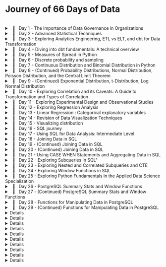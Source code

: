 <!--- <details> 
<br/>
<summary> &nbsp; 📖 &nbsp; Day N - Something</summary>

>  🗓️ &nbsp; Date: 2023-02-N  &nbsp; &nbsp;| &nbsp; &nbsp; 🔖 &nbsp; Resource: [ResourceNAME](Link) 

<p align="justify">
</p>
  
<pre><code>
</code></pre>

---

</details> ---> 


# Journey of 66 Days of Data

<br/>
<details> 

<br/>
<summary> &nbsp; 📖 &nbsp; Day 1 - The Importance of Data Governance in Organizations </summary>

> 🗓️ &nbsp;  Date: 2023-02-20  &nbsp; &nbsp;| &nbsp; &nbsp; 🔖 &nbsp; Resource: [Learning Data Governance](https://www.linkedin.com/learning-login/share?account=57118729&forceAccount=false&redirect=https%3A%2F%2Fwww.linkedin.com%2Flearning%2Flearning-data-governance-14224082%3Ftrk%3Dshare_ent_url%26shareId%3Dcohrv0OvTo6yI5CniLW7DQ%253D%253D)

<p align="justify">
In this course on data governance, I learned about the importance of managing data effectively within organizations.
As someone who has taken a course on data governance, I now understand that it involves creating policies, procedures, and standards for managing an organization's data assets. These policies cover a wide range of areas, including data privacy, data quality, data security, and data access.
</p>
<p align="justify">
One key takeaway from the course was the importance of data governance in ensuring the accuracy and reliability of an organization's data. Data governance policies help to ensure that the data is of high quality and can be trusted to support decision-making processes. Additionally, data governance can help organizations comply with regulatory requirements related to data privacy and security.
</p>
<p align="justify">
Overall, this course on data governance has helped me to appreciate the importance of managing data effectively within organizations. By implementing robust data governance policies, organizations can ensure that their data is accurate, secure, and reliable, and that it can be used effectively to support their goals.
</p>

___

</details>


<details> 
<br/>
<summary> &nbsp; 📖 &nbsp; Day 2 - Advanced Statistical Techniques </summary>

>  🗓️ &nbsp; Date: 2023-02-21  &nbsp; &nbsp;| &nbsp; &nbsp; 🔖 &nbsp; Resource: [Statistics Foundations 4: Advanced Topics](https://www.linkedin.com/learning-login/share?account=57118729&forceAccount=false&redirect=https%3A%2F%2Fwww.linkedin.com%2Flearning%2Fstatistics-foundations-4-advanced-topics%3Ftrk%3Dshare_ent_url%26shareId%3DbgrLh5ABQXy0gFkJrRmHGA%253D%253D)	

<p align="justify">
In this advanced statistics course, I gained a deeper understanding of various statistical concepts and techniques that are crucial. One of the most significant takeaways from this course was the importance of experimental design in ensuring the validity of statistical inferences. I learned about different types of experimental designs, such as completely randomized, randomized block, and factorial designs, and how to analyze the data obtained from them using analysis of variance (ANOVA). This knowledge is particularly useful in A/B testing. 
</p>

<p align="justify">
Furthermore, the course covered two-population comparisons, where I learned how to compare means and variances of two populations using different statistical tests, such as t-tests and F-tests. Additionally, the course covered advanced topics such as small sample sizes, t-distribution, degrees of freedom, and statistical power.
</p>

---
</details>


<details> 
<br/>
<summary> &nbsp; 📖 &nbsp; Day 3 - Exploring Analytics Engineering, ETL vs ELT, and dbt for Data Transformation </summary>

>  🗓️ &nbsp; Date: 2023-02-22  &nbsp; &nbsp;| &nbsp; &nbsp; 🔖 &nbsp; Resource: [Fundamentals of Dbt](https://courses.getdbt.com/courses/fundamentals)	

<p align="justify">
Today, I learned a bit about analytical engineers, ETL vs ELT and dbt for data transformation. I understood the difference between data engineer and analytical engineer. Data Engineers are responsible for designing and maintaining the infrastructure that enables the storage, processing, and analysis of large volumes of data whereas Analytics Engineers focus on building the analytical infrastructure that enables data-driven decision making. 
</p>
  
<p align="justify">
ETL and ELT are two different approaches to building data pipelines. ELT has become more popular in recent years due to the increasing availability of powerful cloud-based data warehouses, such as Amazon Redshift, Google BigQuery, and Snowflake. The main difference between the two approaches is the order in which the transformations are performed. ETL performs transformations on the data before it is loaded into the target system, while ELT loads the data into the target system first and then performs transformations on the data as needed.
</p>

<p align="justify">
dbt (data build tool) is a popular open-source tool that is used to manage data transformation pipelines. It is specifically designed for ELT workflows and provides features such as version control, testing, and documentation for data transformation code. dbt allows analytics engineers to manage the data transformation process in a more scalable and efficient way.
</p>
  
<p align="justify">
Next, I will dive deeper into dbt and explore this powerful too. 
</p>
  
---

</details>


<details> 
<br/>
<summary> &nbsp; 📖 &nbsp; Day 4 - Diving into dbt fundamentals: A technical overview </summary>

>  🗓️ &nbsp; Date: 2023-02-23  &nbsp; &nbsp;| &nbsp; &nbsp; 🔖 &nbsp; Resource: [Fundamentals of Dbt](https://courses.getdbt.com/courses/fundamentals)	

<p align="justify">
Today, I learned about data orchestration, fact models, dimension models, and DAG. I also explored the history of data modeling, including the Star schema, Kimball, and Data Vault. I learned that denormalized modeling, agile analytics, and ad hoc analytics are the latest trends in data modeling. I also learned why marts are called marts, and the differences between materialized tables and views.
</p>
  
<p align="justify">
In addition, I learned that models are .sql files that live in the models folder and that modularity is the degree to which a system's components may be separated and recombined. I also explored the concept of Sources, Staging, Intermediate, Fact, and Dimension models. I learned about upstream and downstream dependencies and the importance of data freshness in dbt.
</p>

<p align="justify">
I learned about the importance of modularity in dbt and how it allows for easy separation and recombination of system components. I also learned about the ref macro, which allows for easy reference to other models in the project. Testing is an essential aspect of data transformation, and dbt has features that allow for testing at multiple levels. There are two types of tests in dbt: singular tests and generic tests. Singular tests are specific queries that run on an entire model, while generic tests are written in YAML and run on specific columns in a model.
</p>

<details>
  <summary>Some of the Terminology</summary>
  
| Term | Description |
| --- | --- |
| Analytics Engineering | The process of creating and managing a data pipeline that transforms raw data into actionable insights. |
| ETL | Extract, Transform, Load - a data integration process that extracts data from source systems, transforms it into a format suitable for analysis, and loads it into a data warehouse. |
| ELT | Extract, Load, Transform - a data integration process that extracts data from source systems and loads it into a data warehouse, where it is transformed for analysis. |
| dbt | Data Build Tool - a tool for managing data transformations and orchestrating the data pipeline. |
| Fact Model | A data model that represents a fact or event, such as a sale or a customer interaction. |
| Dimension Model | A data model that represents a person, place, or thing, such as a customer or a product. |
| DAG | Directed Acyclic Graph - a visual representation of the dependencies between data pipeline tasks. |
| Data Vault | A data modeling technique that focuses on auditability, flexibility, and scalability. |
| Materialized Table | A table that is pre-calculated and stored in a database, improving query performance. |
| View | A virtual table that is a result of a query, allowing users to see a specific subset of data without altering the underlying data. |
| Modularity | The degree to which a system's components may be separated and recombined, often with the benefit of flexibility and variety in use. |
| ref Macro | A dbt macro that creates a reference to a model, allowing users to reuse the code and maintain consistency. |
| Source (src) | Raw table data that have been built in the warehouse through a loading process. |
| Staging (stg) | Models that are built directly on top of sources, used for light transformations that shape the data into what you want it to be. |
| Intermediate (int) | Models that exist between final fact and dimension tables, built on staging models rather than directly on sources to leverage the data cleaning that was done in staging. |
| Upstream | Refers to the models that are required to build a specific model. |
| Downstream | Refers to the models that are built on top of a specific model. |
| Freshness | The time since the last time data was refreshed or updated. |
| Singular Tests | Specific queries that are run against a model. |
| Generic Tests | Tests written in YAML that return the number of records that do not meet your assertions. |
| dbt test | A command that runs tests against a model. |
| dbt build | A command that builds the models and prepares them for the data pipeline. |
| Documentation | Information about a model or data pipeline, often in the form of comments or doc blocks. |
| Doc Block | A comment block in dbt that allows users to provide additional context and information about a model or data pipeline. |

  </details>

---

</details>


<details> 
<br/>
<summary> &nbsp; 📖 &nbsp; Day 5 - Measures of Spread in Python </summary>

>  🗓️ &nbsp; Date: 2023-02-24  &nbsp; &nbsp;| &nbsp; &nbsp; 🔖 &nbsp; Resource: [Introduction to Statistics in Python](https://app.datacamp.com/learn/courses/introduction-to-statistics-in-python)	

<p align="justify">
Today I learned about measures of spread such as variance, standard deviation, and mean absolute deviation in Python. These measures help to understand how much the data is spread out from the mean or central tendency.
</p>

<details> <br>
<summary> &nbsp; Variance and Standard Deviation</summary>
Variance is the average of the squared differences from the mean, while standard deviation is the square root of variance.

<pre><code>
import numpy as np

data = [2, 4, 6, 8, 10]

var = np.var(data)
std = np.std(data)

print("Variance:", var)
print("Standard Deviation:", std)

## output 
Variance: 8.0
Standard Deviation: 2.8284271247461903

</code></pre>

</details>

<details> <br>

 <summary> &nbsp; Mean Absolute Deviation </summary>
Mean absolute deviation (MAD) is the average of the absolute differences from the mean.

<pre><code>
import numpy as np

data = [2, 4, 6, 8, 10]

mean = np.mean(data)
mad = np.mean(np.abs(data - mean))

print("Mean Absolute Deviation:", mad)

## output 
Mean Absolute Deviation: 2.4

</code></pre>

</details>

<details>

<summary> &nbsp; Difference between SD and MSD </summary> <br>

The main difference between standard deviation and mean absolute deviation is that the former gives more weight to extreme values in the dataset, whereas the latter treats all deviations equally. Therefore, standard deviation is more sensitive to outliers than mean absolute deviation.

</details>

<details> <br>

<summary> &nbsp; Interquartile Range and Outliers </summary>
Interquartile range (IQR) is the range between the first and third quartiles of the dataset, and it can be used to identify outliers. Any value outside the range of 1.5 times the IQR below the first quartile or above the third quartile is considered an outlier.

<pre><code>
import numpy as np
import scipy.stats as stats

data = [2, 4, 6, 8, 10, 12, 14, 16, 18, 20, 22, 24, 26, 28, 30, 32, 34, 36, 38, 40]

q1, q3 = np.percentile(data, [25, 75])
iqr = q3 - q1

lower_bound = q1 - (1.5 * iqr)
upper_bound = q3 + (1.5 * iqr)

outliers = [x for x in data if x < lower_bound or x > upper_bound]

print("Interquartile Range:", iqr)
print("Outliers:", outliers)


## output 
Interquartile Range: 18.0
Outliers: [2, 40]

</code></pre>
</details>

---
</details>


<details> 
<br/>
<summary> &nbsp; 📖 &nbsp; Day 6 - Discrete probability and sampling  </summary>

>  🗓️ &nbsp; Date: 2023-02-26  &nbsp; &nbsp;| &nbsp; &nbsp; 🔖 &nbsp; Resource: [Datacamp: Random Numbers and Probability](https://campus.datacamp.com/courses/introduction-to-statistics-in-python/random-numbers-and-probability-2?ex=1) , [Youtube playlist: Discrete Probability](https://www.youtube.com/watch?v=oHcrna8Fk18&list=PLvxOuBpazmsNIHP5cz37oOPZx0JKyNszN)

<p align="justify">
Today, I learned about probability distributions in Python, specifically discrete probability distributions such as the binomial, Poisson, and geometric distributions. I also learned about sampling using the sample() method in Python as sampling is the process of selecting a subset of data from a larger dataset, usually for the purpose of making inferences about the larger population.

</p>
  
<p align="justify">
In Python, we can use the NumPy library to generate random numbers from different probability distributions. For example, we can use the binomial distribution to simulate flipping a coin a certain number of times and counting the number of heads. The binomial distribution takes two parameters: the number of trials (n) and the probability of success (p). The following code generates 100 random numbers from a binomial distribution with n=10 and p=0.5:
</p>


<pre><code>
import numpy as np
binomial_dist = np.random.binomial(n=10, p=0.5, size=100)
</code></pre>

<p align="justify">
Similarly, we can use the Poisson distribution to model the number of events occurring in a fixed interval of time or space, given the average rate of occurrence. The Poisson distribution takes one parameter: the average rate of occurrence (λ). The following code generates 100 random numbers from a Poisson distribution with λ=5:
</p>

<pre><code>
import numpy as np
poisson_dist = np.random.poisson(lam=5, size=100)
</code></pre>

<p align="justify">
Lastly, the geometric distribution models the number of trials needed to achieve the first success in a series of independent trials, each with the same probability of success. The geometric distribution takes one parameter: the probability of success (p). The following code generates 100 random numbers from a geometric distribution with p=0.3:
</p>

<pre><code>
import numpy as np
geometric_dist = np.random.geometric(p=0.3, size=100)
</code></pre>
  
<p align="justify">
In addition to generating random numbers from probability distributions, we can use the sample() method in Python to randomly sample a subset of data from a larger dataset. The sample() method takes one parameter: the sample size. The following code randomly samples 10 values from a list of numbers:
</p>

<pre><code>
import numpy as np
data = [1, 2, 3, 4, 5, 6, 7, 8, 9, 10, 11, 12, 13, 14, 15]
sample = np.random.choice(data, size=10, replace=False)
</code></pre>
    
---

</details>

<details> 
<br/>
<summary> &nbsp; 📖 &nbsp; Day 7 - Continuous Distribution and Binomial Distribution in Python</summary>

>  🗓️ &nbsp; Date: 2023-02-27  &nbsp; &nbsp;| &nbsp; &nbsp; 🔖 &nbsp; Resource: [Datacamp: Random Numbers and Probability](https://campus.datacamp.com/courses/introduction-to-statistics-in-python/random-numbers-and-probability-2?ex=1)

<p align="justify">
Today, I continued my exploration of probability theory and practiced using the Uniform distribution and Binomial distribution in Python.
</p>

### Continuous Distribution
<p align="justify">
A continuous distribution is used to describe the probability of a continuous random variable taking on values within a specific range. One common example of a continuous distribution is the Uniform distribution, which describes a scenario where all values in a range are equally likely to occur. In Python, I used the scipy.stats module to work with continuous distributions, specifically the uniform function.
Here's an example of using uniform.cdf to calculate the cumulative distribution function of the Uniform distribution:
</p>
  
<pre><code>
from scipy.stats import uniform

# Define the range of the Uniform distribution (lower bound and upper bound)
lower = 0
upper = 10

# Calculate the cumulative distribution function (CDF) of the Uniform distribution at x = 5 
uniform.cdf(5, lower, upper)

##output 
0.5

</code></pre>

<p align="justify">
I also used the uniform.rvs function to generate random numbers from the Uniform distribution:
</p>

<pre><code>
from scipy.stats import uniform

# Define the range of the Uniform distribution (lower bound and upper bound)
lower = 0
upper = 10

# Generate 10 random numbers from the Uniform distribution
uniform.rvs(upper, lower, size=10)
</code></pre>
---

### Binomial Distribution

<p align="justify">
The Binomial distribution is used to describe the probability of a certain number of successes in a fixed number of independent trials. In Python, I used the scipy.stats.binom module to work with the Binomial distribution.

Here's an example of using binom.pmf to calculate the probability mass function of the Binomial distribution:
</p>
  
<pre><code>
from scipy.stats import binom

# Calculate the probability of getting exactly 2 heads in 5 coin flips
n = 5
p = 0.5
k = 2

binom.pmf(k, n, p)

</code></pre>

<p align="justify">
In this example, I calculated the probability of getting exactly 2 heads in 5 coin flips, where the probability of getting heads on any given flip is 0.5. The k parameter specifies the number of successes, the n parameter specifies the total number of trials, and the p parameter specifies the probability of success for each trial.</p>

<p align="justify">
Overall, it was an interesting day exploring continuous and Binomial distributions in Python. I look forward to continuing my learning and exploring other types of probability distributions.</p>

  ---
</details>
  
  
<details> 
<br/>
<summary> &nbsp; 📖 &nbsp; Day 8 - (Continued) Probability Distributions, Normal Distribution, Poisson Distribution, and the Central Limit Theorem</summary>

>  🗓️ &nbsp; Date: 2023-02-28  &nbsp; &nbsp;| &nbsp; &nbsp; 🔖 &nbsp; Resource: [Datacamp: More Distributions and the Central Limit Theorem](https://campus.datacamp.com/courses/introduction-to-statistics-in-python/more-distributions-and-the-central-limit-theorem-3?ex=1)

<p align="justify">
Today, I continued my exploration of probability theory and learned about the normal distribution in more depth, as well as the Poisson distribution and the central limit theorem.
</p>

### Normal Distribution:
  
<p align="justify">
I learned about the normal distribution, which is a continuous probability distribution that is commonly used to model real-world phenomena. Here's an example of using norm.cdf to calculate the cumulative distribution function of the Normal distribution:
  
<pre><code>
from scipy.stats import norm

# Calculate the probability that a random variable from a normal distribution with mean 0 and standard deviation 1 is less than 1
norm.cdf(1, 0, 1)

</code></pre>

<p align="justify">
I also used the norm.rvs function to generate random numbers from the Normal distribution:
</p>
  
<pre><code>
from scipy.stats import norm

# Generate 10 random numbers from a normal distribution with mean 0 and standard deviation 1
norm.rvs(0, 1, size=10)

</code></pre>
---

### Poisson Distribution

<p align="justify">
The Poisson distribution is a discrete probability distribution that is used to model the number of times an event occurs in a fixed time period. In Python, I used the scipy.stats.poisson module to work with the Poisson distribution. Here's an example of using poisson.pmf to calculate the probability mass function of the Poisson distribution:
</p>
  
<pre><code>
from scipy.stats import poisson

# Calculate the probability of seeing 3 cars passing by in 1 minute on average
mu = 2
poisson.pmf(3, mu)

</code></pre>

---

### Central Limit Theorem

<p align="justify">
The Central Limit Theorem states that the sum of a large number of independent and identically distributed random variables will be approximately normally distributed, regardless of the underlying distribution of the individual variables. In Python, I used numpy to simulate the Central Limit Theorem. Here's an example of generating 1000 samples of 100 uniformly distributed random variables and calculating the mean of each sample:
</p>
  
<pre><code>
import numpy as np
from scipy.stats import norm

# Generate 1000 samples of 100 uniformly distributed random variables
samples = np.random.uniform(0, 1, (1000, 100))

# Calculate the mean of each sample
sample_means = np.mean(samples, axis=1)

# Plot the distribution of sample means
import matplotlib.pyplot as plt

plt.hist(sample_means, bins=30, density=True)

# Calculate the parameters of the normal distribution that approximates the sample means
mean = np.mean(sample_means)
std = np.std(sample_means)

# Plot the normal distribution that approximates the sample means
x = np.linspace(mean - 3*std, mean + 3*std, 100)
plt.plot(x, norm.pdf(x, mean, std), 'r')

plt.show()

</code></pre>
  
  ---

</details>


<details> 
<br/>
<summary> &nbsp; 📖 &nbsp; Day 9 - (Continued) Exponential Distribution, t-Distribution, Log Normal Distribution </summary>

>  🗓️ &nbsp; Date: 2023-03-01  &nbsp; &nbsp;| &nbsp; &nbsp; 🔖 &nbsp; Resource: [Datacamp: More Distributions and the Central Limit Theorem](https://campus.datacamp.com/courses/introduction-to-statistics-in-python/more-distributions-and-the-central-limit-theorem-3?ex=1)

<p align="justify">
Today, I continued my exploration of probability theory and practiced using the Exponential distribution, t-Distribution, Log Normal distribution.
</p>

### Exponential Distribution:
  
<p align="justify">
The Exponential distribution is a continuous probability distribution that describes the time between events in a Poisson point process, where events occur independently and at a constant rate. The Exponential distribution has a parameter lambda (λ) which represents the rate of events. Here's an example of using expon.cdf to calculate the cumulative distribution function of the Exponential distribution:
  
<pre><code>
from scipy.stats import expon

# Calculate the probability of waiting less than 3 minutes between two events that occur on average every 4 minutes
lambda_ = 1/4
expon.cdf(3, scale=1/lambda_)

# Output: 0.3296799539643607
</code></pre>
---

### t-Distribution (Student's Distribution)

<p align="justify">
The t-Distribution is a continuous probability distribution that is used when the sample size is small and/or when the population variance is unknown. In Python, I used the scipy.stats.t module to work with the t-Distribution. The t-Distribution has a parameter called degrees of freedom (df) which determines the shape of the distribution. When the degrees of freedom are low, the t-Distribution has fatter tails and a lower peak than the normal distribution. Here's an example of using t.cdf to calculate the cumulative distribution function of the t-Distribution:
</p>
  
<pre><code>
from scipy.stats import t

# Calculate the cumulative distribution function (CDF) of the t-distribution at x = 2
t.cdf(2, df=5)

# Output: 0.9342621026418957

</code></pre>

---

### Log Normal Distribution

<p align="justify">
The log normal distribution is a continuous probability distribution that is used when the underlying data is positively skewed and can be transformed to a normal distribution by taking the logarithm of the data. In Python, I used the scipy.stats.lognorm module to work with the log normal distribution.
</p>
  
<pre><code>

from scipy.stats import lognorm

# Generate 10 random numbers from the log normal distribution with shape parameter = 0.25 and scale parameter = 1
lognorm.rvs(s=0.25, scale=1, size=10)

# Output: array([1.22673498, 0.60983203, 0.62700296, 1.10447058, 1.56578228,
#                0.87423138, 0.85463339, 1.09205123, 1.20236384, 1.12615535])

</code></pre>
  
  ---

</details>
  
  

<details> 
<br/>
<summary> &nbsp; 📖 &nbsp; Day 10 - Exploring Correlation and its Caveats: A Guide to Transformation and Types of Correlation </summary>

>  🗓️ &nbsp; Date: 2023-03-02  &nbsp; &nbsp;| &nbsp; &nbsp; 🔖 &nbsp; Resource: [Datacamp: Correlation and Experimental Design
](https://campus.datacamp.com/courses/introduction-to-statistics-in-python/correlation-and-experimental-design-4?ex=1)

<p align="justify">
Today, I learned about correlation, its statistical formulation, and correlation caveats. Here's a breakdown of what I covered today:</p>

## Correlation:
  
<p align="justify">
Correlation is a measure of the strength and direction of the relationship between two variables. It is commonly used in statistics to investigate the association between variables. </p>
  
### Pearson Correlation:
  
<p align="justify">
The Pearson Correlation coefficient, also known as Pearson's r, is a measure of the linear relationship between two continuous variables. It ranges from -1 to +1, where -1 indicates a perfect negative correlation, 0 indicates no correlation, and +1 indicates a perfect positive correlation. The formula for calculating Pearson's r is: </p>

<code> r = (nΣXY - ΣXΣY) / sqrt((nΣX^2 - (ΣX)^2) * (nΣY^2 - (ΣY)^2)) </code>
<br>
  
In Python, we can use the pearsonr function from the scipy.stats module to calculate the Pearson Correlation coefficient and its p-value.
 <pre><code>
from scipy.stats import pearsonr

# Calculate Pearson's r and p-value between two arrays x and y
x = [1, 2, 3, 4, 5]
y = [5, 4, 3, 2, 1]
corr, p_val = pearsonr(x, y)

print("Pearson's r =", corr)
print("p-value =", p_val)

## Pearson's r = -1.0
## p-value = 0.0
</code></pre> 

### Other Types Correlation:
  
<p align="justify">
Apart from Pearson's correlation, there are other types of correlation measures, such as Spearman's rank correlation coefficient and Kendall's tau correlation coefficient. These measures are used when the relationship between the two variables is not necessarily linear or when the data is ordinal.
</p>

---

## Correlation Caveats:
  
<p align="justify">
While correlation is a useful tool for investigating the relationship between variables, there are some caveats to keep in mind. </p>
  
### Importance of Transformation:
  
<p align="justify">
Correlation measures the linear relationship between two variables, which means that if the relationship is not linear, correlation may not accurately reflect the true association. In such cases, transforming the data using functions such as log, square root, reciprocal, or a combination of these may help to linearize the relationship and improve the accuracy of the correlation. </p>

<pre><code>
import numpy as np
import matplotlib.pyplot as plt

# Generate two arrays with a non-linear relationship
x = np.arange(1, 11)
y = x ** 2 + 5 * x + 10

# Plot the data
plt.scatter(x, y)
plt.show()
</code></pre>   

<br>

<pre><code>
# Transform the data using log function
x_log = np.log(x)
y_log = np.log(y)

# Plot the transformed data
plt.scatter(x_log, y_log)
plt.show()
</code></pre>
  
 


### Correlation does not imply causation:
  
<p align="justify">
It is important to note that correlation does not imply causation. Just because two variables are correlated does not necessarily mean that one causes the other.
</p>
  
<p align="justify">
For example, a study might find a positive correlation between ice cream sales and the number of drownings at the beach. However, this does not mean that eating ice cream causes people to drown or vice versa. Instead, the real explanation for this correlation is that both variables are influenced by a third variable, such as hot weather.
</p>  
  
---

</details>

<details> 
<br/>
<summary> &nbsp; 📖 &nbsp; Day 11 - Exploring Experimental Design and Observational Studies </summary>

>  🗓️ &nbsp; Date: 2023-03-03  &nbsp; &nbsp;| &nbsp; &nbsp; 🔖 &nbsp; Resource: [Datacamp: Correlation and Experimental Design
](https://campus.datacamp.com/courses/introduction-to-statistics-in-python/correlation-and-experimental-design-4?ex=1)

<p align="justify">
Today, I continued my exploration of statistics and learned about the design of experiments. In particular, I learned about the various methods used in experimental and observational studies to reduce bias and increase the reliability of the results.</p>
  
### Treatment and Response in Experimental Design
<p align="justify">
reatment refers to any intervention or manipulation applied to a group or individual in an experiment. It is the variable that is being studied and can be either a controlled variable or an independent variable. For example, in a medical trial, the treatment may be a new drug that is being tested for its effectiveness in treating a certain condition. </p>  

<p align="justify">
Response, on the other hand, refers to the measured outcome or effect of the treatment. It is the variable that is being observed and analyzed to determine if the treatment had any effect. In the medical trial example, the response could be the improvement in the patient's condition after taking the new drug. </p>   

### A/B Testing:
<p align="justify">
A/B testing is a method used in experimental studies to compare two different treatments or versions of a product to see which one performs better. In A/B testing, a sample of individuals is randomly divided into two groups, one group receives the first treatment (A) while the other receives the second treatment (B). The outcomes of each group are then compared to determine which treatment is more effective. </p>
 
### Gold Standard of Experimentation:
<p align="justify">
The randomized control trial (RCT) is considered the gold standard in experimentation. In an RCT, individuals are randomly assigned to either the treatment group or the control group. The control group is used as a baseline to compare the results of the treatment group. Placebos and double-blind trials are used to further reduce bias and increase the reliability of the results. </p>
  
### Observational Study:
<p align="justify">
Observational studies are used in situations where it is not feasible or ethical to conduct an experimental study. In observational studies, researchers observe and record the natural behavior of individuals or groups. However, it is important to note that observational studies are more susceptible to bias than experimental studies, as the researchers do not have control over the treatment or exposure. </p>  
  
### Confounding Variables:
<p align="justify">
Confounding variables are variables that are related to both the independent and dependent variables, making it difficult to determine the true relationship between them. It is important to control for confounding variables in experimental and observational studies to increase the reliability of the results. </p>  
  
### Longitudinal vs Cross-Sectional Studies:
<p align="justify">
In a longitudinal study, individuals are observed and measured over a long period of time to determine how they change over time. In contrast, a cross-sectional study measures a group of individuals at a single point in time. Both types of studies have their advantages and disadvantages, and the choice between them depends on the research question and available resources. </p>    
  
<p align="justify">
Overall, I found today's lesson on the design of experiments to be very informative and relevant to my work as a data scientist. It is important to consider the various methods used in experimental and observational studies to ensure that the results are reliable and free from bias. </p>     

---

</details>


<details> 
<br/>
<summary> &nbsp; 📖 &nbsp; Day 12 - Exploring Regression Analysis </summary>

>  🗓️ &nbsp; Date: 2023-03-05  &nbsp; &nbsp;| &nbsp; &nbsp; 🔖 &nbsp; Resource: [Datacamp: Simple Linear Regression Modeling
](https://campus.datacamp.com/courses/introduction-to-regression-with-statsmodels-in-python/simple-linear-regression-modeling?ex=1)

<p align="justify">
I continued my exploration of statistics. I learned about regression analysis, specifically linear and logistic regression. I also learned about adding a linear trend line, the intercept, slope, and equation, as well as running a model in Python using the statsmodels library. </p>
<p align="justify">
Regression analysis is a statistical technique used to model the relationship between a dependent variable and one or more independent variables.
</p>

---

### Linear and Logistic Regression:
  
<p align="justify">
I learned about two types of regression: linear and logistic regression. Linear regression is used to model the relationship between two continuous variables, while logistic regression is used to model the relationship between a binary dependent variable and one or more independent variables.
 </p>
 
---  

### Adding a Linear Trend Line
  
<p align="justify">
To visualize the relationship between two variables, I learned about adding a linear trend line to a scatter plot. In Python, I used the seaborn library to plot a scatter plot with a linear regression trend line:
 </p>

<pre><code>
fimport seaborn as sns

# Load data
data = sns.load_dataset("tips")

# Plot scatter plot with linear regression trend line
sns.regplot(x="total_bill", y="tip", data=data)
</code></pre> 

---

### Intercept, Slope, and Equation
  
<p align="justify">
I also learned about the intercept, slope, and equation of a linear regression model. The intercept represents the point at which the regression line intersects the y-axis (the value at the point where x is zero), while the slope represents the rate of change in the dependent variable for each unit change in the independent variable (the amount of the y value increases if you increase x by one). </p>
<p align="justify">
The equation of a linear regression line is typically written as y = mx + b, where y is the dependent variable, x is the independent variable, m is the slope of the line, and b is the intercept.
</p>

---  

### Running a Regression Model with statsmodels
  
<p align="justify">
In Python, I learned how to run a regression model using the statsmodels library. I used the ols() function from statsmodels.formula.api to create a model object and fit it to my data: </p>

<pre><code>
iimport pandas as pd
import statsmodels.formula.api as smf

# Read in data as a pandas dataframe
data = pd.read_csv('data.csv')

# Fit linear regression model using ols() function from statsmodels
model = smf.ols(formula='y ~ x', data=data).fit()

# Print summary of model results
print(model.summary())

</code></pre>   
---

</details>




<details> 
<br/>
<summary> &nbsp; 📖 &nbsp; Day 13 - Linear Regression : Categorical explanatory variables </summary>

>  🗓️ &nbsp; Date: 2023-03-06  &nbsp; &nbsp;| &nbsp; &nbsp; 🔖 &nbsp; Resource: [Datacamp: Simple Linear Regression Modeling
](https://campus.datacamp.com/courses/introduction-to-regression-with-statsmodels-in-python/simple-linear-regression-modeling?ex=1)

<p align="justify">
I learned about categorial explanatory variables, visualizing one numeric and one categorical values using sns.displot, and linear regression with categorical explanatory variables.


---


  
<p align="justify">
To visualize a numeric and a categorical variable, instead of scatterplot, histogram is used. I used sns.displot to give panel to all the categorical values </p>
 

<pre><code>
import seaborn as sns
import matplotlib.pyplot as plt

# Load example data from seaborn library
tips = sns.load_dataset("tips")

# Create a panel of histograms using displot, The col_wrap argument specifies how many plots to display per row, in this case 2
sns.displot(data=tips, x="total_bill", col="day", col_wrap=2, bins=20)

# Set plot titles and axis labels
plt.subplots_adjust(top=0.9)
plt.suptitle("Total Bill by Day of the Week")
plt.xlabel("Total Bill ($)")
plt.show()
</code></pre> 

---

  
<p align="justify">
To perform linear regression with one numeric and one categorical variable, we can use the ols function from the statsmodels.formula.api module. Here's an example of how we can use ols to perform linear regression with a numeric and a categorical variable: </p>

<pre><code>
import statsmodels.formula.api as smf

# Load example dataset
tips = sns.load_dataset("tips")

# Perform linear regression with intercept
model_with_intercept = smf.ols('total_bill ~ day', data=tips).fit()

# Print the model summary
print(model_with_intercept.summary())

</code></pre> 

<p align="justify">
When we perform linear regression with a categorical variable, we need to be careful about how we specify the model formula. By default, ols will include an intercept term in the model. However, this may not be appropriate when we have a categorical variable. If we include an intercept term, we will end up with a separate intercept for each category of the categorical variable. This can lead to misleading results.</p>

  
<p align="justify">
To exclude the intercept term, we can include + 0 in the formula. For example: </p>


<pre><code>
import statsmodels.formula.api as smf

# Load example dataset
tips = sns.load_dataset("tips")

# Perform linear regression without intercept
model_without_intercept = smf.ols('total_bill ~ day + 0', data=tips).fit()

# Print the model summary
print(model_without_intercept.summary())

</code></pre>   

<p align="justify">
When we perform linear regression without the intercept term, the coefficients represent the mean difference in the dependent variable between each category of the categorical variable and the reference category. The reference category is the one that is omitted from the formula.</p>

<p align="justify">
In general, if we have a categorical variable with more than two categories, we should exclude the intercept term. If we have a categorical variable with only two categories, we can include or exclude the intercept term, but the interpretation of the coefficients will be slightly different. </p>
---

</details>



  
<details> 
<br/>
<summary> &nbsp; 📖 &nbsp; Day 14 - Revision of Data Visualization Techniques  </summary>

>  🗓️ &nbsp; Date: 2023-03-07  &nbsp; &nbsp;| &nbsp; &nbsp; 🔖 &nbsp; Resource: [An Intuitive Guide to Data Visualization in Python](https://www.analyticsvidhya.com/blog/2021/02/an-intuitive-guide-to-visualization-in-python/)

<p align="justify">
Today I revisited the different types of charts and visualizations that can be used to effectively present data. Good visualizations can help us understand and interpret data better. I reviewed various charts such as bar chart, pie chart, dot plot, box plot, histogram, line chart, scatter plot, heat map and data map, and also their implementation in Python.
</p>

---
  
### Bar Chart
<p align="justify">
A bar chart is a chart with rectangular bars plotted horizontally or vertically. They are used to show a comparison between different categories or groups. Bar charts are useful in showing changes over time or comparing different categories. </p>  

<pre><code>
import matplotlib.pyplot as plt

# Data
data = {'apples': 20, 'oranges': 15, 'pears': 25, 'bananas': 22}

# Creating bar chart
fig = plt.figure(figsize=(10, 5))

# Add axes
ax = fig.add_axes([0, 0, 1, 1])

# Add data
ax.bar(data.keys(), data.values())

# Add title and labels
ax.set_title('Fruit Comparison')
ax.set_xlabel('Fruit')
ax.set_ylabel('Quantity')

# Show plot
plt.show()
</code></pre>   

---

### Pie Chart:
<p align="justify">
A pie chart is a circular chart divided into sectors, which represents numerical proportions of a whole. Pie charts are not recommended for showing many categories or groups as it can be difficult to read them. </p>

<pre><code>
import matplotlib.pyplot as plt

# Data
data = {'apples': 20, 'oranges': 15, 'pears': 25, 'bananas': 22}

# Creating pie chart
fig, ax = plt.subplots()

# Add data
ax.pie(data.values(), labels=data.keys(), autopct='%1.1f%%')

# Add title
ax.set_title('Fruit Comparison')

# Show plot
plt.show()

</code></pre>     

<p align="justify">
Pie charts are often used for data visualization, but they are not recommended for several reasons. Firstly, they can be misleading as it is difficult to accurately compare the size of different slices of the pie. Human perception is not always accurate, and small differences in angle or size can make a significant difference in how the chart is interpreted. Secondly, pie charts are not effective at showing changes over time, which can be important in many data analysis scenarios. Lastly, pie charts are not accessible for people with visual impairments or color blindness. </p>

---

### Dot Plot
<p align="justify">A dot plot is a chart consisting of dots to represent data points. It is useful in showing the distribution of data points and their frequency.
 </p>  

<pre><code>
import matplotlib.pyplot as plt

# Data
data = [3, 5, 6, 2, 8, 4, 7, 1, 9]

# Creating dot plot
fig, ax = plt.subplots()

# Add data
ax.plot(data, 'o')

# Add title and labels
ax.set_title('Dot Plot')
ax.set_xlabel('X-axis')
ax.set_ylabel('Y-axis')

# Show plot
plt.show()
</code></pre>    

---

### Box Plot 
<p align="justify">
A box plot is a chart used to show the distribution of data and its skewness. It is useful in identifying outliers and comparing data between groups or categories.
 </p>  

<pre><code>
import matplotlib.pyplot as plt

# Data
data = [10, 20, 30, 40, 50, 60, 70, 80, 90, 100]

# Creating box plot
fig, ax = plt.subplots()

# Add data
ax.boxplot(data)

# Add title and labels
ax.set_title('Box Plot')
ax.set_ylabel('Data')

# Show plot
plt.show()
</code></pre>  

---

### Histogram
<p align="justify"> A histogram is a graphical representation of the distribution of a dataset. It is an estimate of the probability distribution of a continuous variable and is commonly used for data visualization.
 </p>  

<pre><code>
import matplotlib.pyplot as plt
import numpy as np

data = np.random.randn(1000)
plt.hist(data, bins=30)
plt.show()
</code></pre>  

---

### Line chart:
<p align="justify">A line chart is used to show trends over time or a continuous variable. It is commonly used to visualize stock prices, weather patterns, or other time series data.
 </p>  

<pre><code>
import matplotlib.pyplot as plt

x = [1, 2, 3, 4, 5]
y = [2, 4, 1, 5, 3]

plt.plot(x, y)
plt.show()

</code></pre>  

---

### Scatter Plot
<p align="justify">A scatter plot is used to show the relationship between two variables. It is commonly used to visualize data points in a two-dimensional space. 
 </p>  

<pre><code>
import matplotlib.pyplot as plt
import numpy as np

x = np.random.randn(100)
y = np.random.randn(100)

plt.scatter(x, y)
plt.show()

</code></pre>  

---

### Heatmap
<p align="justify">A heatmap is used to show the distribution of data points in a two-dimensional space. It is commonly used to visualize the correlation between variables or the frequency of events in a geographic area.
 </p>  

<pre><code>
import seaborn as sns
import numpy as np

data = np.random.randn(100, 100)

sns.heatmap(data)
</code></pre>  

### Data map
<p align="justify"> A data map is used to visualize geographic data. It is commonly used to show the distribution of population, the prevalence of diseases, or other spatial phenomena. 
 </p>  

<pre><code>
import folium

m = folium.Map(location=[45.5236, -122.6750])
</code></pre>  


---

</details>

<details> 
<br/>
<summary> &nbsp; 📖 &nbsp; Day 15 - Visualizing distribution </summary>

>  🗓️ &nbsp; Date: 2023-03-08  &nbsp; &nbsp;| &nbsp; &nbsp; 🔖 &nbsp; Resource: [Datacamp: Visualizing distributions
](https://campus.datacamp.com/courses/understanding-data-visualization/visualizing-distributions?ex=1)

<p align="justify">
From today, I am taking a career track: <a href="https://app.datacamp.com/learn/career-tracks/data-analyst-in-sql" target="_blank">Data Analyst in SQL</a> as I am taking a break from statistics and diving into SQL. As a part of this track, I did Understanding Data Visualization course where I got chance to revist the visualization tools along with best pratice for using colours and shapes. 
</p>

---

</details>

<details> 
<br/>
<summary> &nbsp; 📖 &nbsp; Day 16 - SQL journey </summary>

>  🗓️ &nbsp; Date: 2023-03-20  &nbsp; &nbsp;| &nbsp; &nbsp; 🔖 &nbsp; Resource: [Datacamp: Introduction to SQL
](https://app.datacamp.com/learn/courses/introduction-to-sql)

<p align="justify">
After a brief break from my data science learning journey, I decided to focus on enhancing my skills in SQL. I reviewed the basics and learned how to write subqueries, use aggregate functions, and normalize data.  I also gained an understanding of the importance of data normalization in improving data retrieval accuracy and efficiency. I'm excited to apply my new knowledge to real-world datasets and continue practicing writing more complex SQL queries.

Moving forward, I plan to take specific courses on different SQL flavors to expand my knowledge and proficiency in writing complex queries. I'm committed to learning new keywords and techniques to become a more effective data scientist. Overall, it was a productive day of learning, and I'm looking forward to continuing my journey towards mastering the various tools and techniques used in data science.
</p>

---

</details>

<details> 
<br/>
<summary> &nbsp; 📖 &nbsp; Day 17 - Using SQL for Data Analysis: Intermediate Level </summary>

>  🗓️ &nbsp; Date: 2023-03-21  &nbsp; &nbsp;| &nbsp; &nbsp; 🔖 &nbsp; Resource: <a href="https://app.datacamp.com/learn/courses/intermediate-sql" target="_blank"> Datacamp: Intermediate SQL </a>



<p align="justify">
Today, I learned about using SQL to filter, compare, summarize, sort, and group data. I practiced writing queries on a database of films to determine which movies performed the best and how movie durations and budgets changed over time.
</P>

<p align="justify">
I started by filtering and comparing data using operators like =, <>, and IN. Then, I learned about aggregate functions such as SUM, COUNT, AVG, and MAX, which were helpful in summarizing data like the total revenue generated by a particular film or the average rating of movies in a certain genre. After that, I learned how to sort and group data using ORDER BY and GROUP BY statements. And then, I learned how to present data cleanly using tools such as rounding and aliasing. The AS keyword was useful in renaming columns and making the output more user-friendly. 
</p>

<p align="justify">
When writing SQL code, the order of keywords is generally: SELECT -> FROM -> WHERE -> GROUP BY -> HAVING -> ORDER BY -> LIMIT. For example: 
</p>

<pre><code>
SELECT title, duration
FROM films
WHERE country = 'United States'
GROUP BY duration
HAVING COUNT(*) > 10
ORDER BY duration DESC
LIMIT 5;
</code></pre> 

<p align="justify">
In this example, the keywords are written in the order: SELECT, FROM, WHERE, GROUP BY, HAVING, ORDER BY, LIMIT. However, when running the query, the order is actually: FROM, WHERE, GROUP BY, HAVING, SELECT, ORDER BY, LIMIT.
</p>

<hr style="border: 0; height: 1px; width: 80%; text-align: center;">


</details>


</details>

<details> 
<br/>
<summary> &nbsp; 📖 &nbsp; Day 18 - Joining Data in SQL </summary>

>  🗓️ &nbsp; Date: 2023-03-22  &nbsp; &nbsp;| &nbsp; &nbsp; 🔖 &nbsp; Resource: <a href="https://app.datacamp.com/learn/courses/joining-data-in-sql" target="_blank"> Datacamp: Joining Data in SQL </a>

<p align="justify">
Today, I learned about using SQL to filter, compare, summarize, sort, and group data. I practiced writing queries on a database of films to determine which movies performed the best and how movie durations and budgets changed over time. I delved into the topic of SQL joins and learned about different types of joins such as INNER JOIN, LEFT JOIN, RIGHT JOIN, FULL JOIN, and CROSS JOIN. These joins are used to combine columns from one or more tables in a relational database through a lookup process. </p>

<details>
<summary>Syntax of Cross JOIN</summary>
<p align="justify"> A CROSS JOIN, also known as a Cartesian product, returns all possible combinations of rows from two tables. It does not require any common columns between the tables. For example: </p>
    
<pre><code>
 SELECT *
 FROM table1
 CROSS JOIN table2;
 </code></pre> 
 </details> 
  
<hr style="border: 0; height: 0.5px; width: 80%; text-align: center;">

<p align="justify"> Additionally, I also learned about semi joins, anti joins, and self joins. </p>
<details> 
<summary>Syntax and Description</summary>

<p align="justify">
A semi-join returns only the rows from the first table that match a specified condition in the second table. It is equivalent to using an IN or EXISTS subquery. For example:
</p>

<pre><code>
SELECT *
FROM table1
WHERE EXISTS (
  SELECT *
  FROM table2
  WHERE table1.id = table2.id
);
</code></pre> 

<p align="justify">
An anti-join returns only the rows from the first table that do not match a specified condition in the second table. It is equivalent to using a NOT IN or NOT EXISTS subquery. For example:
</p>

<pre><code>
SELECT *
FROM table1
WHERE NOT EXISTS (
  SELECT *
  FROM table2
  WHERE table1.id = table2.id
);
</code></pre> 
 
<p align="justify">
A self-join is a join in which a table is joined with itself. It can be used to compare rows within the same table or to create hierarchical relationships. For example:
</p>

<pre><code>
SELECT e1.name, e2.name
FROM employees e1
JOIN employees e2 ON e1.manager_id = e2.id;
</code></pre> 

</details>

<hr style="border: 0; height: 1px; width: 80%; text-align: center;">

</details>


<details> 
<br/>
<summary> &nbsp; 📖 &nbsp; Day 19 - (Continued) Joining Data in SQL </summary>

>  🗓️ &nbsp; Date: 2023-03-23  &nbsp; &nbsp;| &nbsp; &nbsp; 🔖 &nbsp; Resource: <a href="https://app.datacamp.com/learn/courses/joining-data-in-sql" target="_blank"> Datacamp: Joining Data in SQL </a>

<p align="justify">
Today, I learned about using set theory operations in SQL, including UNION, UNION ALL, INTERSECT, and EXCEPT clauses. These operations are different from join operations and are used to combine or compare data from two or more tables. </p>

<br/><img src="./images/set_theory.png" alt="set_thoery_chart">


<p align="justify">
The UNION clause combines the result sets of two or more SELECT statements into a single result set. It eliminates duplicate rows in the result set. The UNION ALL clause also combines the result sets of two or more SELECT statements into a single result set, but it includes all rows, including duplicates.

Here's an example of UNION: </p>
    
<pre><code>
SELECT column1, column2
FROM table1
UNION
SELECT column1, column2
FROM table2;
</code></pre> 
  
<hr style="border: 0; height: 0.5px; width: 80%; text-align: center;">

<p align="justify">
The INTERSECT clause returns only the rows that appear in both result sets of two SELECT statements. It is used to compare two result sets and find the common rows. Here's an example: </p>
    
<pre><code>
SELECT column1, column2
FROM table1
INTERSECT
SELECT column1, column2
FROM table2;
</code></pre> 
  
<hr style="border: 0; height: 0.5px; width: 80%; text-align: center;">

<p align="justify">
The EXCEPT clause returns only the rows that appear in the first result set but not in the second result set of two SELECT statements. It is used to compare two result sets and find the unique rows. Here's an example:</p>
    
<pre><code>
SELECT column1, column2
FROM table1
EXCEPT
SELECT column1, column2
FROM table2;
</code></pre> 
  
<hr style="border: 0; height: 0.5px; width: 80%; text-align: center;">

</details>


<details> 
<br/>
<summary> &nbsp; 📖 &nbsp; Day 20 - (Continued) Joining Data in SQL </summary>

>  🗓️ &nbsp; Date: 2023-03-24 &nbsp; &nbsp;| &nbsp; &nbsp; 🔖 &nbsp; Resource: <a href="https://app.datacamp.com/learn/courses/joining-data-in-sql" target="_blank"> Datacamp: Joining Data in SQL </a>

<p align="justify">
On day 20, I began investigating semi-joins and anti-joins in SQL. These are powerful tools for filtering data and analyzing relationships between tables. Semi-joins allow me to filter data based on a condition in another table, while anti-joins allow me to identify records that do not have a corresponding match in another table. </p>

<p align="justify">
Semi-joins proved useful for filtering data from one table based on matching data in another table. This can be achieved using the EXISTS keyword or the IN keyword with a subquery.

Here's an example of Semi-joins: </p>
    
<pre><code>
SELECT *
FROM employees
WHERE EXISTS (
  SELECT *
  FROM departments
  WHERE employees.department_id = departments.department_id
)
</code></pre> 
  
<hr style="border: 0; height: 0.5px; width: 80%; text-align: center;">

<p align="justify">
Similarly, anti-joins were helpful in filtering out data from one table that did not exist in another table. This was achieved using the NOT EXISTS keyword or the NOT IN keyword with a subquery. Example: </p>
    
<pre><code>
SELECT *
FROM employees
WHERE NOT EXISTS (
  SELECT *
  FROM departments
  WHERE employees.department_id = departments.department_id
)
</code></pre> 
  
<hr style="border: 0; height: 0.5px; width: 80%; text-align: center;">

</details>


<details> 
<br/>
<summary> &nbsp; 📖 &nbsp; Day 21 - Using CASE WHEN Statements and Aggregating Data in SQL</summary>

>  🗓️ &nbsp; Date: 2023-03-27 &nbsp; &nbsp;| &nbsp; &nbsp; 🔖 &nbsp; Resource: <a href="https://campus.datacamp.com/courses/data-manipulation-in-sql/well-take-the-case?ex=1" target="_blank"> Datacamp: We'll take the CASE </a>

<p align="justify">
Today, I learned how to use the CASE WHEN statement in SQL to create categorical variables and how to aggregate data with multiple filtering conditions. </p>

<p align="justify">
For example, consider a table of customer orders with columns for order ID, customer name, product ID, and quantity. I can use the CASE WHEN statement to create a new column that categorizes each product as either "high demand" or "low demand" based on the quantity ordered. Here is an example query: </p>

Here's an example of Semi-joins: </p>
    
<pre><code>
SELECT order_id, customer_name, product_id, quantity,
  CASE WHEN quantity > 10 THEN 'high demand'
       ELSE 'low demand' END AS demand_category
FROM orders;
</code></pre> 
  
<hr style="border: 0; height: 0.5px; width: 80%; text-align: center;">

<p align="justify">
I also learned how to aggregate data with multiple filtering conditions using the COUNT and SUM functions. For example, consider a table of customer orders with columns for order ID, customer name, product ID, and price. I can use the following query to calculate the total revenue generated by each customer for each product category: </p>
    
<pre><code>
SELECT customer_name, 
  SUM(CASE WHEN price > 100 THEN price ELSE 0 END) AS high_price_revenue,
  SUM(CASE WHEN price <= 100 THEN price ELSE 0 END) AS low_price_revenue,
  SUM(price) AS total_revenue
FROM orders
GROUP BY customer_name;
</code></pre> 
  
<hr style="border: 0; height: 0.5px; width: 80%; text-align: center;">

</details>


<details> 
<br/>
<summary> &nbsp; 📖 &nbsp; Day 22 - Exploring Subqueries in SQL"</summary>

>  🗓️ &nbsp; Date: 2023-03-28 &nbsp; &nbsp;| &nbsp; &nbsp; 🔖 &nbsp; Resource: <a href="https://campus.datacamp.com/courses/data-manipulation-in-sql/short-and-simple-subqueries?ex=1" target="_blank"> Datacamp: Short and Simple Subqueries </a>

<p align="justify">
Today, I learned about subqueries in SQL. Subqueries are queries nested inside other queries and are used to retrieve data that will be used in the main query. I learned that subqueries can be used in the SELECT, FROM, and WHERE clauses of a query. </p>

<p align="justify">
One example of using a subquery in the SELECT clause is to retrieve the maximum value of a column in a table and use it in the main query. Here's an example: </p>
    
<pre><code>
SELECT name, salary, (SELECT MAX(salary) FROM employees) AS max_salary
FROM employees;
</code></pre> 
  
<hr style="border: 0; height: 0.5px; width: 80%; text-align: center;">

<p align="justify">
Another example of using a subquery is to filter the results of a main query based on a condition in another table. Here's an example:</p>
    
<pre><code>
SELECT name, salary
FROM employees
WHERE department_id IN (SELECT department_id FROM departments WHERE location = 'New York');
</code></pre> 
  
<p align="justify">
In the above query, we're selecting the name and salary columns from the employees table, and using a subquery in the WHERE clause to retrieve the department IDs for departments located in New York from the departments table. We're then filtering the results of the main query based on the department IDs returned by the subquery.</p>  

<hr style="border: 0; height: 0.5px; width: 80%; text-align: center;">

</details>


<details> 
<br/>
<summary> &nbsp; 📖 &nbsp; Day 23 - Exploring Nested and Correlated Subqueries and CTE </summary>

>  🗓️ &nbsp; Date: 2023-03-29 &nbsp; &nbsp;| &nbsp; &nbsp; 🔖 &nbsp; Resource: <a href="https://campus.datacamp.com/courses/data-manipulation-in-sql/correlated-queries-nested-queries-and-common-table-expressions?ex=1" target="_blank"> Datacamp: Correlated Queries, Nested Queries, and Common Table Expressions
</a>

<p align="justify">
Today's journal is about learning nested and correlated subqueries and common table expressions (CTEs).</p>

<p align="justify">
Nested subquery is a query inside another query. It is used to retrieve data that is dependent on the output of the outer query. It is useful when you need to filter data from one table based on the values in another table. Here's an example of a nested subquery:</p>
    
<pre><code>
SELECT name, 
       (SELECT AVG(price) 
        FROM products 
        WHERE category = categories.category) AS avg_price 
FROM categories;
</code></pre> 
  
<p align="justify">
This query returns the name of each category, along with the average price of all products in that category. The subquery (SELECT AVG(price) FROM products WHERE category = categories.category) is nested inside the main query, and it calculates the average price for each category. </p>  
  
<hr style="border: 0; height: 0.5px; width: 80%; text-align: center;">

<p align="justify">
Correlated subquery is a subquery that refers to a column from the outer query. It is useful when you need to filter data from one table based on the values in another table, but the subquery needs to reference data from the outer query. Here's an example of a correlated subquery:
</p>
    
<pre><code>
SELECT name, price 
FROM products p1 
WHERE price = (SELECT MAX(price) 
               FROM products p2 
               WHERE p1.category = p2.category);
</code></pre> 
  
<p align="justify">
This query returns the name and price of the most expensive product in each category. The subquery (SELECT MAX(price) FROM products p2 WHERE p1.category = p2.category) is correlated because it depends on data from the outer query. It finds the maximum price for the category of the product in the outer query. </p>  

<hr style="border: 0; height: 0.5px; width: 80%; text-align: center;">
  
<p align="justify">
Common table expression (CTE) is a temporary named result set that you can reference within a SELECT, INSERT, UPDATE, or DELETE statement. It is useful when you need to use the same query multiple times in a larger query. Here's an example of a CTE :
</p>
    
<pre><code>
WITH expensive_products AS (
    SELECT name, price 
    FROM products 
    WHERE price > 100
)
SELECT name, price 
FROM expensive_products 
WHERE category = 'Electronics';
</code></pre> 
  
<p align="justify">
This query first defines a CTE called expensive_products, which contains all products with a price greater than 100. The second query then selects the name and price of all expensive products in the Electronics category. By using a CTE, we can break down a complex query into smaller, more manageable parts. </p>  

<hr style="border: 0; height: 0.5px; width: 80%; text-align: center;">  

</details>


<details> 
<br/>
<summary> &nbsp; 📖 &nbsp; Day 24 - Exploring Window Functions in SQL </summary>

>  🗓️ &nbsp; Date: 2023-03-30 &nbsp; &nbsp;| &nbsp; &nbsp; 🔖 &nbsp; Resource: <a href="https://campus.datacamp.com/courses/data-manipulation-in-sql/window-functions-4?ex=1" target="_blank"> Datacamp: Window Functions
</a>

<p align="justify">
Today, I learned about window functions and their use in passing aggregate functions over a dataset.</p>

<p align="justify">
OVER: A window function that allows you to perform aggregate functions on a specific subset of rows in your query.</p>
    
<pre><code>
SELECT column1, column2, SUM(column3) OVER () AS total_sum FROM my_table;
</code></pre> 
  
<p align="justify">
OVER with Partition: A variation of the OVER function that allows you to partition your query into subsets based on one or more columns. </p>  

<pre><code>
SELECT column1, column2, SUM(column3) OVER (PARTITION BY column4) AS partition_sum FROM my_table;
</code></pre>   
  
<p align="justify">
Sliding Windows: A type of window function that allows you to specify a range of rows to include in your aggregate calculation, rather than just a specific subset. The PRECEDING keyword allows you to refer to a specific number of rows before the current row, while the FOLLOWING keyword refers to rows that come after the current row. For example, ROWS BETWEEN 1 PRECEDING AND 1 FOLLOWING would refer to the current row, as well as the row before and after it. The UNBOUNDED PRECEDING and UNBOUNDED FOLLOWING keywords allow you to reference all rows that come before or after the current row, respectively. </p>
    
<pre><code>
SELECT column1, column2, SUM(column3) OVER (ORDER BY column4 ROWS BETWEEN 3 PRECEDING AND CURRENT ROW) AS sliding_sum FROM my_table;
</code></pre> 
  
<p align="justify">
RANK(): A window function that assigns a rank to each row based on a specified ordering. </p>  
    
<pre><code>
SELECT column1, column2, RANK() OVER (ORDER BY column3 DESC) AS rank FROM my_table;
</code></pre> 
  
<p align="justify">
ABS(): An function that returns the absolute value of a specified column. </p>  

<pre><code>
SELECT column1, column2, ABS(column3) FROM my_table;
</code></pre>   

<hr style="border: 0; height: 0.5px; width: 80%; text-align: center;">  

</details>


<details> 
<br/>
<summary> &nbsp; 📖 &nbsp; Day 25 - Exploring Python Fundamentals in the Applied Data Science Specialization </summary>

>  🗓️ &nbsp; Date: 2023-03-31 &nbsp; &nbsp;| &nbsp; &nbsp; 🔖 &nbsp; Resource: <a href="https://coursera.org/share/cf432eb4514df81567a668806d5c9dc4" target="_blank"> Coursera: Python for Data Science, AI & Development
</a>

<p align="justify">
Today, I decided to take a break from SQL and enrolled in one of the courses for Applied Data Science Specialization on Coursera called 'Python for Data Science, AI & Development'. I completed the first two weeks of the course, which were mainly revision on the basics of Python. During the course, I had a revision on expressions and variables, data types, list and tuples, dictionaries, and sets.

<hr style="border: 0; height: 0.5px; width: 80%; text-align: center;">  

</details>


<details> 
<br/>
<summary> &nbsp; 📖 &nbsp; Day 26 - PostgreSQL Summary Stats and Window Functions </summary>

>  🗓️ &nbsp; Date: 2023-04-01 &nbsp; &nbsp;| &nbsp; &nbsp; 🔖 &nbsp; Resource: <a href="https://app.datacamp.com/learn/courses/postgresql-summary-stats-and-window-functions" target="_blank"> Datacamp: PostgreSQL Summary Stats and Window Functions
</a>

<p align="justify">
On day 26, I dived more into window functions in SQL. I learned that window functions are used to perform calculations across rows in a result set based on a defined window or frame. I learned about two basic window function subclauses, ORDER BY and PARTITION BY indepth. </p>

<p align="justify"> 
I also learned about four window functions, two of which are relative - LAG(column, n) and LEAD(column, n) - and two of which are absolute - FIRST_VALUE(column) and LAST_VALUE(column). I learned that the difference between the two is that relative functions look at a certain number of rows before or after the current row, while absolute functions look at all rows in the window frame. I also learned their syntax.
</p>  

<p align="justify">
then learned about ranking functions, which are used to assign a rank or position to each row based on its value. I learned about three ranking functions - RANK(), ROW_NUMBER(), and DENSE_RANK() - and the difference between them. Lastly, I learned about paging using NTILE(n) and why it is done.  </p>  

<hr style="border: 0; height: 0.5px; width: 80%; text-align: center;">  

</details>


<details> 
<br/>
<summary> &nbsp; 📖 &nbsp; Day 27 - (Continued) PostgreSQL Summary Stats and Window Functions </summary>

>  🗓️ &nbsp; Date: 2023-04-02 &nbsp; &nbsp;| &nbsp; &nbsp; 🔖 &nbsp; Resource: <a href="https://app.datacamp.com/learn/courses/postgresql-summary-stats-and-window-functions" target="_blank"> Datacamp: PostgreSQL Summary Stats and Window Functions
</a>

<p align="justify">
Today, I learned more on Aggregate window functions and frames as well as some other functions as below: </p>

<p align="justify">
Max and Sum Window Functions: The MAX() and SUM() functions can be used as window functions to calculate the maximum and sum of a specified column over a window. The syntax for using them as window functions is similar to their regular syntax, except that you include an OVER clause that specifies the window you want to use. Here's an example using MAX(): </p>
    
<pre><code>
SELECT column1, column2, MAX(column3) OVER (PARTITION BY column2) as max_value
FROM my_table;
</code></pre> 

<hr style="border: 0; height: 0.5px; width: 80%; text-align: center;">  
  
<p align="justify">
Frames and LAST_VALUE:
A frame is a subset of rows in a window that you want to perform an operation on. You can define a frame using the ROWS or RANGE keyword followed by a frame specification. One function that is commonly used with frames is LAST_VALUE(), which returns the last value in a specified frame. Here's an example using RANGE BETWEEN UNBOUNDED PRECEDING AND UNBOUNDED FOLLOWING to define a frame:
</p>  

<pre><code>
SELECT column1, column2, LAST_VALUE(column3) OVER (ORDER BY column2 RANGE BETWEEN UNBOUNDED PRECEDING AND UNBOUNDED FOLLOWING) as last_value
FROM my_table;
</code></pre> 

<hr style="border: 0; height: 0.5px; width: 80%; text-align: center;">  

<p align="justify">
Moving Average and Moving Sum:
A moving average or moving sum is a calculation that takes a rolling window of a specified number of rows and returns the average or sum of those rows. You can use the ROWS keyword to specify the size of the window. Here's an example using AVG() to calculate a 3-row moving average:
</p>
    
<pre><code>
SELECT column1, column2, AVG(column3) OVER (ORDER BY column2 ROWS 3 PRECEDING) as moving_average
FROM my_table;
</code></pre> 

<hr style="border: 0; height: 0.5px; width: 80%; text-align: center;">  
  
<p align="justify">
Rows vs. Range:
The difference between ROWS and RANGE is how the frame is defined. With ROWS, the frame is defined based on the physical position of the rows in the window. With RANGE, the frame is defined based on the value of the rows in the window. 
</p>
    
<hr style="border: 0; height: 0.5px; width: 80%; text-align: center;">  
 
<p align="justify">
Pivoting:
Pivoting is a technique for converting row data into column data. You can use the PIVOT keyword followed by an aggregate function and a FOR clause to pivot data based on a specified column. 
 </p>  
 
<hr style="border: 0; height: 0.5px; width: 80%; text-align: center;">  
 
<p align="justify">
Rollup and Cube:
ROLLUP and CUBE are extensions to GROUP BY that allow you to create subtotals and grand totals for specified columns. ROLLUP creates subtotals for a specified set of columns, while CUBE creates subtotals for all possible combinations of columns. Here's an example using ROLLUP to create subtotals for column1 and column2:
 </p> 

<pre><code>
SELECT column1, column2, SUM(column3)
FROM my_table
GROUP BY ROLLUP (column1, column2);
</code></pre>  

<hr style="border: 0; height: 0.5px; width: 80%; text-align: center;">  

<p align="justify">
COALESCE() and STRING_AGG():
COALESCE() is a function that returns the first non-null value in a list of expressions. The STRING_AGG() function is used to concatenate strings from multiple rows into a single string with a specified separator.
 </p> 
 
<pre><code>
SELECT COALESCE(column1, column2, column3, 'default_value') AS new_column
FROM my_table;
</code></pre>  

<pre><code>
SELECT category, STRING_AGG(value, ',') AS concatenated_values
FROM my_table
GROUP BY category;
</code></pre>  

<hr style="border: 0; height: 0.5px; width: 80%; text-align: center;">  

</details>


<details> 
<br/>
<summary> &nbsp; 📖 &nbsp; Day 28 - Functions for Manipulating Data in PostgreSQL </summary>

>  🗓️ &nbsp; Date: 2023-04-03 &nbsp; &nbsp;| &nbsp; &nbsp; 🔖 &nbsp; Resource: <a href="https://app.datacamp.com/learn/courses/functions-for-manipulating-data-in-postgresql" target="_blank"> Datacamp: Functions for Manipulating Data in PostgreSQL

</a>

<p align="justify">
I learned about the properties and characteristics of common data types in SQL, including strings, numerics, and arrays, and how to retrieve information about the database.  </p> 

<p align="justify">
I learned about the properties and characteristics of common data types in SQL and how to retrieve information about the database and how to determine the data type from an existing table as well as insert statement with arrays: </p>
    
<pre><code>
-- Determining data type from existing table:
SELECT column_name, data_type
FROM information_schema.columns
WHERE table_name = 'my_table';
</code></pre> 

<hr style="border: 0; height: 0.5px; width: 80%; text-align: center;">  
  
<p align="justify">
I also learned about the interval data type in SQL, which is used to store time intervals such as hours, minutes, and seconds. 
</p>  

<pre><code>
-- To create
CREATE TABLE Movies (
    title VARCHAR(255),
    duration INTERVAL
);

-- To insert
INSERT INTO Movies (title, duration)
VALUES ('The Lord of the Rings: The Fellowship of the Ring', INTERVAL '2 hours 58 minutes');

-- To perform calculations with interval data type
SELECT order_date + INTERVAL '1 week' AS new_order_date
FROM orders;

-- Add an interval of 1 day and 3 hours to the event_time column
SELECT event_time + INTERVAL '1 day 3 hours' AS new_event_time
FROM my_table;
</code></pre> 

<hr style="border: 0; height: 0.5px; width: 80%; text-align: center;">  

<p align="justify">
Next, I went through arrays in SQL and how to access and search them. I learned about the @> operator, which checks if an array contains a certain element or another array.  
</p>
    
<pre><code>
-- creating array
CREATE TABLE grade (
  student_id INT,
  email TEXT[][],
  testscore INT[]
  
-- Insert
INSERT INTO grade (student_id, email, testscore)
VALUES
  (1, '{{"jane@example.com","john@example.com"},{"jdoe@example.com"}}', '{85, 90, 92}'),
  (2, '{{"bob@example.com","jane@example.com"},{"jsmith@example.com"}}', '{78, 88, 95, 82}');

-- To access
SELECT email[1][1] FROM grade WHERE student_id = 1;
-- This will return jane@example.com as index in sql start from 1

SELECT * FROM grade WHERE email @> '{{"jane@example.com"}}';
SELECT * FROM grade WHERE 90 = any(testscore);
</code></pre> 

<hr style="border: 0; height: 0.5px; width: 80%; text-align: center;">  
  
<p align="justify">
The concatenation operator is used to combine two or more strings together. In SQL, the concatenation operator is represented by two vertical bars (||). Here's an example:
</p>

<pre><code>
SELECT 'Hello ' || 'World'; -- Output: 'Hello World'

--  CONCAT() function  can also be used to concatenate strings:
SELECT CONCAT('Hello ', 'World'); -- Output: 'Hello World'

</code> </pre>
    
<hr style="border: 0; height: 0.5px; width: 80%; text-align: center;">  
 
<p align="justify">
Changing Case of Strings:
In SQL, you can change the case of characters in a string using various functions:

UPPER(): converts all characters to uppercase.
LOWER(): converts all characters to lowercase.
INITCAP(): converts the first character of each word to uppercase.
 </p>  
 
<pre><code>
SELECT UPPER('hello world'); -- Output: 'HELLO WORLD'
SELECT LOWER('HELLO WORLD'); -- Output: 'hello world'
SELECT INITCAP('hello world'); -- Output: 'Hello World'
</code> </pre>
 
<hr style="border: 0; height: 0.5px; width: 80%; text-align: center;">  
 
<p align="justify">
Replace Function:
The REPLACE() function is used to replace all occurrences of a substring in a string with a new substring. Here's an example:
 </p> 

<pre><code>
SELECT REPLACE('hello world', 'world', 'there'); -- Output: 'hello there'
</code></pre>  

<hr style="border: 0; height: 0.5px; width: 80%; text-align: center;">  

<p align="justify">
Reverse Function:
The REVERSE() function is used to reverse the order of characters in a string. Here's an example:
 </p> 
 
<pre><code>
SELECT REVERSE('hello world'); -- Output: 'dlrow olleh'
</code></pre>  
</pre></code>

<p align="justify">
Parsing String and Character Data:
SQL provides various functions for parsing string and character data:
<ul>
<li>CHAR_LENGTH(): returns the number of characters in a string.</li>
<li>LENGTH(): returns the length of a string.</li>
<li>POSITION(): returns the position of a substring in a string.</li>
<li>STRPOS(): same as POSITION() but with the arguments in the opposite order. </li>
<li>LEFT(): returns the leftmost characters of a string. </li>
<li>RIGHT(): returns the rightmost characters of a string. </li>
<li>SUBSTRING(): returns a substring from a string. </li>
</ul>
 </p> 
 
<pre><code>
SELECT CHAR_LENGTH('hello world'); -- Output: 11
SELECT LENGTH('hello world'); -- Output: 11
SELECT POSITION('world' IN 'hello world'); -- Output: 7
SELECT STRPOS('hello world', 'world'); -- Output: 7
SELECT LEFT('hello world', 5); -- Output: 'hello'
SELECT RIGHT('hello world', 5); -- Output: 'world'
SELECT SUBSTRING('hello world', 7); -- Output: 'world'
</code></pre>  

<hr style="border: 0; height: 0.5px; width: 80%; text-align: center;">  

</details>


<details> 
<br/>
<summary> &nbsp; 📖 &nbsp; Day 29 - (Continued) Functions for Manipulating Data in PostgreSQL </summary>

>  🗓️ &nbsp; Date: 2023-04-04 &nbsp; &nbsp;| &nbsp; &nbsp; 🔖 &nbsp; Resource: <a href="https://app.datacamp.com/learn/courses/functions-for-manipulating-data-in-postgresql" target="_blank"> Datacamp: Functions for Manipulating Data in PostgreSQL

<p align="justify">
On day 29, I learned about different date and time functions in SQL. Some of the functions I learned about include age(), INTERVAL, cast(), current_timestamp, extract(), date_part(), and date_trunc().

<p align ="justify">
The AGE function returns a numeric value that represents the number of full years, full months, and full days between the current timestamp and the argument.
</p>

<pre><code>
SELECT age(timestamp '2015-01-15', timestamp '1972-12-28');
-- output--
   age
------------------
 42 years 18 days
(1 row)

SELECT age('1990-01-01');
--output: 32 years 1 mon 28 days.
</code></pre>  

<hr style="border: 0; height: 0.5px; width: 80%; text-align: center;">  

<p align ="justify">
INTERVAL keyword in PostgreSQL to add a certain amount of time to a date:
</p>

<pre><code>
SELECT current_date + INTERVAL '3 months';
-- This query would add 3 months to the current date and return the result.

</code></pre>  

<hr style="border: 0; height: 0.5px; width: 80%; text-align: center;">  

<p align ="justify">
The CAST() function converts a value (of any type) into a specified datatype.
</p>

<pre><code>
-- Convert a value to a varchar datatype:
SELECT CAST(25.65 AS varchar);

-- Convert a value to a datetime datatype:
SELECT CAST('2017-08-25' AS datetime);
</code></pre>  

<hr style="border: 0; height: 0.5px; width: 80%; text-align: center;"> 

<p align ="justify">
The CURRENT_TIMESTAMP function returns the current date and time, in a 'YYYY-MM-DD hh:mm:ss.mmm' format.
</p>

<pre><code>
SELECT CURRENT_TIMESTAMP;
</code></pre>  

<hr style="border: 0; height: 0.5px; width: 80%; text-align: center;"> 

<p align ="justify">
The extract() function can be used to extract a specific part of a date or time value. For example, to extract the year from a date, you can use the following query:</p>

<pre><code>
SELECT extract(year from '2022-03-01');
</code></pre>  

<hr style="border: 0; height: 0.5px; width: 80%; text-align: center;"> 

<p align ="justify">
The date_part() function is similar to extract(), but it works differently in different SQL dialects. In PostgreSQL, you can use it like this:
</p>

<pre><code>
SELECT date_part('year', '2022-03-01');
</code></pre>  

<hr style="border: 0; height: 0.5px; width: 80%; text-align: center;"> 

<p align ="justify">
Finally, the date_trunc() function can be used to truncate a date or time value to a specific unit. For example, to truncate a date to the beginning of the month, you can use the following query:
</p>

<pre><code>
SELECT date_trunc('month', '2022-03-15');
</code></pre>  

<hr style="border: 0; height: 0.5px; width: 80%; text-align: center;"> 

</details>


<details> 
<br/>
<summary> &nbsp; 📖 &nbsp; Day 30 - (Continued) Functions for Manipulating Data in PostgreSQL </summary>

>  🗓️ &nbsp; Date: 2023-04-06 &nbsp; &nbsp;| &nbsp; &nbsp; 🔖 &nbsp; Resource: <a href="https://app.datacamp.com/learn/courses/functions-for-manipulating-data-in-postgresql" target="_blank"> Datacamp: Functions for Manipulating Data in PostgreSQL

<p align ="justify">
  In day 30, I learned about different string and character manipulation functions in SQL, such as concat, case conversatione etc. 
</p>
  
 <br>
  
<table>
  <thead>
    <tr>
      <th>Function</th>
      <th>Description</th>
      <th>Code Example</th>
      <th>Result</th>
    </tr>
  </thead>
  <tbody>
    <tr>
      <td>concat()</td>
      <td>Used to concatenate two or more strings together</td>
      <td>SELECT CONCAT('Hello', ' ', 'World');</td>
      <td>Hello World</td>
    </tr>
    <tr>
      <td>upper()</td>
      <td>Used to convert all characters in a string to uppercase</td>
      <td>SELECT UPPER('Hello World');</td>
      <td>HELLO WORLD</td>
    </tr>
    <tr>
      <td>lower()</td>
      <td>Used to convert all characters in a string to lowercase</td>
      <td>SELECT LOWER('Hello World');</td>
      <td>hello world</td>
    </tr>
    <tr>
      <td>initcap()</td>
      <td>Used to capitalize the first character of each word in a string</td>
      <td>SELECT INITCAP('hello world');</td>
      <td>Hello World</td>
    </tr>
    <tr>
      <td>replace()</td>
      <td>Used to replace all occurrences of a specified substring in a string with another substring</td>
      <td>SELECT REPLACE('Hello World', 'World', 'Universe');</td>
      <td>Hello Universe</td>
    </tr>
    <tr>
      <td>reverse()</td>
      <td>Used to reverse the order of characters in a string</td>
      <td>SELECT REVERSE('Hello World');</td>
      <td>dlroW olleH</td>
    </tr>
    <tr>
      <td>char_length()</td>
      <td>Used to get the length of a string in characters</td>
      <td>SELECT CHAR_LENGTH('Hello World');</td>
      <td>11</td>
    </tr>
    <tr>
      <td>position()</td>
      <td>Used to get the position of a substring in a string</td>
      <td>SELECT POSITION('World' IN 'Hello World');</td>
      <td>6</td>
    </tr>
    <tr>
      <td>strpos()</td>
      <td>Used to get the position of a substring in a string</td>
      <td>SELECT STRPOS('Hello World', 'World');</td>
      <td>6</td>
    </tr>
    <tr>
      <td>left()</td>
      <td>Used to get a specified number of characters from the beginning of a string</td>
      <td>SELECT LEFT('Hello World', 5);</td>
      <td>Hello</td>
    </tr>
    <tr>
      <td>right()</td>
      <td>Used to get a specified number of characters from the end of a string</td>
      <td>SELECT RIGHT('Hello World', 5);</td>
      <td>World</td>
    </tr>
    <tr>
      <td>substring()</td>
      <td>Used to get a specified part of a string</td>
      <td>SELECT SUBSTRING('Hello World', 7, 5);</td>
      <td>World</td>
    </tr>
    <td>trim()</td>
    <td>Used to remove whitespace from the beginning and/or end of a string</td>
    <td>SELECT TRIM(' Hello World ')</td>
    <td>Hello World</td>
  </tr>
    <tr>
      <td>lpad()</td>
      <td>Used to add padding to the left side of a string</td>
      <td>SELECT LPAD('Hello', 10, '.')</td>
      <td>.....Hello</td>
    </tr>
    <tr>
      <td>rpad()</td>
      <td>Used to add padding to the right side of a string</td>
      <td>SELECT RPAD('Hello', 10, '.')</td>
      <td>Hello.....</td>
    </tr>
    <tr>
      <td>ltrim()</td>
      <td>Used to remove whitespace from the beginning of a string</td>
      <td>SELECT LTRIM(' Hello World')</td>
      <td>Hello World</td>
    </tr>
    <tr>
      <td>rtrim()</td>
      <td>Used to remove whitespace from the end of a string</td>
      <td>SELECT RTRIM('Hello World ')</td>
      <td>Hello World</td>
    </tr>
    
  </tbody>
</table>  

<hr style="border: 0; height: 0.5px; width: 80%; text-align: center;">  

</details>


<details> 
<br/>
<summary> &nbsp; 📖 &nbsp; Day 31 - (Continued) Functions for Manipulating Data in PostgreSQL </summary>

>  🗓️ &nbsp; Date: 2023-04-07 &nbsp; &nbsp;| &nbsp; &nbsp; 🔖 &nbsp; Resource: <a href="https://app.datacamp.com/learn/courses/functions-for-manipulating-data-in-postgresql" target="_blank"> Datacamp: Functions for Manipulating Data in PostgreSQL

<p align ="justify">
  Today, I learned more advanced capabilities of postgresSQL like full text search extentions. 
</p>
 
<br>

  <table>
  <tr>
    <th>Function</th>
    <th>Description</th>
    <th>Code Example</th>
    <th>Answer</th>
  </tr>
  <tr>
    <td>to_tsvector(title) @@ to_tsquery('elf');</td>
    <td>Used to search for occurrences of a word or phrase in a specified column using full-text search</td>
    <td>SELECT title FROM books WHERE to_tsvector(title) @@ to_tsquery('elf');</td>
    <td>The Hobbit</td>
  </tr>
  <tr>
    <td>enum()</td>
    <td>Used to create a new enumerated data type</td>
    <td>CREATE TYPE dayofweek AS ENUM ('Monday', 'Tuesday', 'Wednesday', 'Thursday', 'Friday', 'Saturday', 'Sunday');</td>
    <td>dayofweek data type created</td>
  </tr>
  <tr>
    <td>SELECT typname, typcategory FROM pg_type WHERE typname='dayofweek';</td>
    <td>Used to get information about user-defined data types</td>
    <td>SELECT typname, typcategory FROM pg_type WHERE typname='dayofweek';</td>
    <td>dayofweek | E</td>
  </tr>
  <tr>
    <td>PostGIS</td>
    <td>Used to add support for geographic objects to PostgreSQL</td>
    <td>CREATE EXTENSION postgis;</td>
    <td>PostGIS extension installed</td>
  </tr>
  <tr>
    <td>PostPic</td>
    <td>Used to add support for image processing to PostgreSQL</td>
    <td>CREATE EXTENSION postgis;</td>
    <td>PostPic extension installed</td>
  </tr>
  <tr>
    <td>fuzzystrmatch</td>
    <td>Used to perform fuzzy string matching</td>
    <td>SELECT soundex('John'), soundex('Jon');</td>
    <td>J500 | J500</td>
  </tr>
  <tr>
    <td>similarity()</td>
    <td>Used to calculate the similarity between two strings</td>
    <td>SELECT similarity('cat', 'cot');</td>
    <td>0.5</td>
  </tr>
</table>

<hr style="border: 0; height: 0.5px; width: 80%; text-align: center;">  

</details>



<details> 
<br/>
<summary> &nbsp; 📖 &nbsp; Day 32 - Exploring Python Fundamentals: A Break from SQL Learning Journey </summary>

>  🗓️ &nbsp; Date: 2023-04-08 &nbsp; &nbsp;| &nbsp; &nbsp; 🔖 &nbsp; Resource: <a href="https://www.coursera.org/learn/python-for-applied-data-science-ai/home/week/3" target="_blank"> Coursera: Python Programming Fundamentals (Week 3)

<p align ="justify">
  Today, I took a break from learning SQL and decided to revise my Python fundamentals. I went through the module on conditions and branching, where I learned how to use if-else statements to execute code based on a certain condition. Then, I learned about loops and how they can be used to iterate over sequences.
  </p>

<p align ="justify">
I also reviewed creating functions to perform specific tasks and how exception handling can be used to catch errors. Finally, I delved into the concept of classes and how they are used to create objects.Going back to these fundamentals was a great refresher for me, and it helped me solidify my understanding of basic Python concepts. I am excited to continue building my knowledge of Python and SQL to become a well-rounded data science person.
  </p>

<hr style="border: 0; height: 0.5px; width: 80%; text-align: center;">  

</details>



<details> 
<br/>
<summary> &nbsp; 📖 &nbsp; Day 33 - Exploratory Data Analysis in SQL </summary>

>  🗓️ &nbsp; Date: 2023-04-10 &nbsp; &nbsp;| &nbsp; &nbsp; 🔖 &nbsp; Resource: <a href="https://app.datacamp.com/learn/courses/exploratory-data-analysis-in-sql" target="_blank"> Datacamp: Exploratory Data Analysis in SQL

<p align ="justify">
 On day 33, I delved into PostgresSQL database and explored ways to identify tables and foreign keys that link them. The process involved looking for missing values, counting observations, and joining tables to understand their relationships. As I continued with the exploration, I also learned about coalescing and casting data. I found the process of exploring a database informative and interesting, as it helped me understand how data is organized and related to each other in a database. Overall, it was a productive and enlightening learning experience
</p>

<hr style="border: 0; height: 0.5px; width: 80%; text-align: center;">  

</details>



<details> 
<br/>
<summary> &nbsp; 📖 &nbsp; Day 34 - (Continued) Exploratory Data Analysis in SQL</summary>

>  🗓️ &nbsp; Date: 2023-04-11 &nbsp; &nbsp;| &nbsp; &nbsp; 🔖 &nbsp;  Resource: <a href="https://app.datacamp.com/learn/courses/exploratory-data-analysis-in-sql" target="_blank"> Datacamp: Exploratory Data Analysis in SQL

<p align ="justify">
On day 34, I delved deeper into analyzing numeric data in PostgreSQL by adding new functions to my toolkit such as average, variance, correlation, and percentile functions. I also learned how to truncate and round numeric values to suit my analysis needs. Additionally, I learned how to create complex queries and save my results by creating temporary tables.

</p>

<hr style="border: 0; height: 0.5px; width: 80%; text-align: center;">  

</details>
  
  

<details> 
<br/>
<summary> &nbsp; 📖 &nbsp; Day 35 - (Continued) Exploratory Data Analysis in SQL</summary>

>  🗓️ &nbsp; Date: 2023-04-12 &nbsp; &nbsp;| &nbsp; &nbsp; 🔖 &nbsp;  Resource: <a href="https://app.datacamp.com/learn/courses/exploratory-data-analysis-in-sql" target="_blank"> Datacamp: Exploratory Data Analysis in SQL

<p align ="justify">
On day 35, I learned about working with character data and dealing with inconsistencies in case, spacing, and delimiters. I also learned how to recode messy categorical data using a temporary table and extract new variables from unstructured text data. Additionally, I learned how to aggregate date/time data by hour, day, month, or year and construct time series. I found it useful to learn about functions like min, max, average, variance, correlation, and percentile for summarizing numeric data. Finally, I practiced joining tables and creating temporary tables to save my results. Overall, it was a productive day learning how to manipulate and summarize data in PostgreSQL.
</p>

<hr style="border: 0; height: 0.5px; width: 80%; text-align: center;">  

</details>  
  
  
<details> 
<br/>
<summary> &nbsp; 📖 &nbsp; Day 36 -  Exploring the Basics of Python Data Manipulation and Libraries: A Break from SQL Learning Journey
</summary>

>  🗓️ &nbsp; Date: 2023-04-16 &nbsp; &nbsp;| &nbsp; &nbsp; 🔖 &nbsp;  Resource: <a href="https://www.coursera.org/learn/python-for-applied-data-science-ai/home/week/4" target="_blank"> Coursera: Working with Data in Python
<p align ="justify">
 On day 36, I decided to take a break from learning SQL and revisited Coursera to brush up on my Python skills. The module I studied covered the fundamentals of working with data in Python and started with the basics of reading and writing files. As I progressed through the module, I learned about various Python libraries that can assist in data manipulation and mathematical operations. Overall, it was a great way to reinforce my understanding of Python and its applications in data analysis.
</p>

<hr style="border: 0; height: 0.5px; width: 80%; text-align: center;">  

</details>  
  
  
<details> 
<br/>
<summary> &nbsp; 📖 &nbsp; Day 37 -  Exploring Customer Preferences and Sales Development with SQL
</summary>

>  🗓️ &nbsp; Date: 2023-04-17 &nbsp; &nbsp;| &nbsp; &nbsp; 🔖 &nbsp;  Resource: <a href="https://app.datacamp.com/learn/courses/data-driven-decision-making-in-sql" target="_blank"> Datacamp: Data-Driven Descision Making in SQL
<p align ="justify">
On day 37, I started a new course on using SQL for decision making. The course is based on a case study of an online movie rental company with a comprehensive database containing information about customers, movie ratings, actor backgrounds, and more. The course provides a valuable introduction to SQL queries and how they can be applied to study customer preferences, engagement, and sales development. I also learned about SQL extensions for online analytical processing (OLAP), which helps to extract key insights from multidimensional aggregated data.

This course is very relevant to my work in data analysis as it teaches me new skills and techniques that can be applied to real-world scenarios. I am excited to continue with this course and develop my SQL skills further to support decision making. I look forward to applying the knowledge gained in this course to improve the effectiveness of my work in data analysis.
</p>

<hr style="border: 0; height: 0.5px; width: 80%; text-align: center;">  

</details>  
  

<details> 
<br/>
<summary> &nbsp; 📖 &nbsp; Day 38 - The Power of Data Storytelling: Connecting with Your Audience </summary>

>  🗓️ &nbsp; Date: 2023-04-19 &nbsp; &nbsp;| &nbsp; &nbsp; 🔖 &nbsp;  Resource: <a href="https://app.datacamp.com/learn/courses/data-communication-concepts" target="_blank"> Datacamp: Data Communication Concepts
<p align ="justify">
On day 38, I took a course that helped me develop my data storytelling skills. The course focused on using storytelling techniques to engage with my audience and convey my message effectively. I learned about the advantages and disadvantages of oral and written formats and how to translate technical results into compelling stories using data, visualizations, and in-person presentation techniques.

The hands-on exercises in the course were particularly helpful in sharpening my skills. By the end of the course, I felt more confident in my ability to present my findings to stakeholders and help them make data-driven decisions. I now understand that data storytelling is not just about presenting numbers and facts but also about telling a story that resonates with the audience. Overall, the course was a valuable learning experience, and I recommend it to all data scientists looking to improve their presentation skills.
</p>

<hr style="border: 0; height: 0.5px; width: 80%; text-align: center;">  

</details>   
  
<details> 
<br/>
<summary> &nbsp; 📖 &nbsp; Day 40 - Analyzing Video Game Scores and Sales Data using SQL</summary>

>  🗓️ &nbsp; Date: 2023-04-21 &nbsp; &nbsp;| &nbsp; &nbsp; 🔖 &nbsp;  Resource: <a href="https://app.datacamp.com/learn/projects/1413" target="_blank"> Datacamp: When was the golden age of video game? project
<p align ="justify">
On day 39, I worked on a project that involved analyzing video game data to find the golden age of video games. It was a challenging but rewarding experience as I applied my SQL skills to join datasets, compare results, and filter data. Through this project, I learned how to use SQL to explore different aspects of a dataset and draw insights that can inform business decisions.
  </p>  

<p align ="justify">
This marks the end of my SQL learning journey, and I am excited to move on to the next topic. While I will miss working with SQL, I am looking forward to expanding my skillset and exploring new areas of data science.
</p>

<hr style="border: 0; height: 0.5px; width: 80%; text-align: center;">  

</details>    
